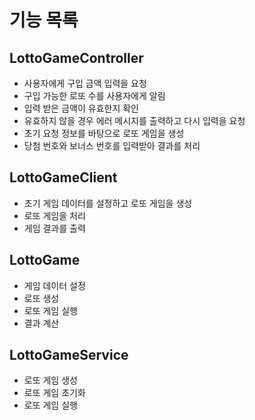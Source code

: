 # 기능 목록

## LottoGameController
- 사용자에게 구입 금액 입력을 요청
- 구입 가능한 로또 수를 사용자에게 알림
- 입력 받은 금액이 유효한지 확인
- 유효하지 않을 경우 에러 메시지를 출력하고 다시 입력을 요청
- 초기 요청 정보를 바탕으로 로또 게임을 생성
- 당첨 번호와 보너스 번호를 입력받아 결과를 처리

## LottoGameClient
- 초기 게임 데이터를 설정하고 로또 게임을 생성
- 로또 게임을 처리
- 게임 결과를 출력

## LottoGame
- 게임 데이터 설정
- 로또 생성
- 로또 게임 실행
- 결과 계산

## LottoGameService
- 로또 게임 생성
- 로또 게임 초기화
- 로또 게임 실행
